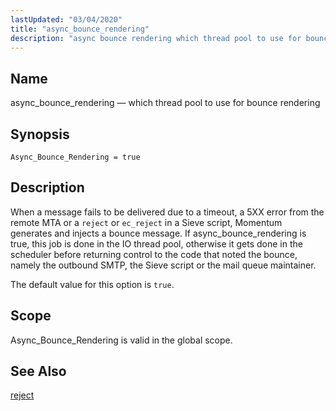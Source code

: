 ```yaml
---
lastUpdated: "03/04/2020"
title: "async_bounce_rendering"
description: "async bounce rendering which thread pool to use for bounce rendering Async Bounce Rendering true When a message fails to be delivered due to a timeout a 5 XX error from the remote MTA or a reject or ec reject in a Sieve script Momentum generates and injects a bounce..."
---
```


<a name="conf.ref.async_bounce_rendering"></a> 
## Name

async_bounce_rendering — which thread pool to use for bounce rendering

## Synopsis

`Async_Bounce_Rendering = true`

<a name="idp7499360"></a> 
## Description

When a message fails to be delivered due to a timeout, a 5XX error from the remote MTA or a `reject` or `ec_reject` in a Sieve script, Momentum generates and injects a bounce message. If async_bounce_rendering is true, this job is done in the IO thread pool, otherwise it gets done in the scheduler before returning control to the code that noted the bounce, namely the outbound SMTP, the Sieve script or the mail queue maintainer.

The default value for this option is `true`.

<a name="idp7503184"></a> 
## Scope

Async_Bounce_Rendering is valid in the global scope.

<a name="idp7504832"></a> 
## See Also

[reject](/momentum/3/3-reference/sieve-ref-reject)